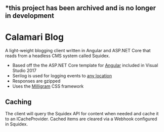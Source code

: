 ## *this project has been archived and is no longer in development ##
# Calamari Blog
A light-weight blogging client written in Angular and ASP.NET Core that reads from a headless CMS system called Squidex.


- Based off the the ASP.NET Core template for [Angular](https://angular.io/) included in Visual Studio 2017
- Serilog is used for logging events to [any location](https://github.com/serilog/serilog/wiki/Provided-Sinks) 
- Responses are gzipped
- Uses the [Milligram](http://milligram.io/) CSS framework

Caching
-------

The client will query the Squidex API for content when needed and cache it to an ICacheProvider. Cached items are cleared via a Webhook configured in Squidex.
